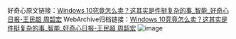 好奇心原文链接：[Windows 10究竟怎么卖？这其实是件挺复杂的事_智能_好奇心日报-王民超 周韶宏](https://www.qdaily.com/articles/11650.html)
WebArchive归档链接：[Windows 10究竟怎么卖？这其实是件挺复杂的事_智能_好奇心日报-王民超 周韶宏](http://web.archive.org/web/20190623170901/https://www.qdaily.com/articles/11650.html)
![image](http://ww3.sinaimg.cn/large/007d5XDply1g3waf7l6cmj30u03xchdt)